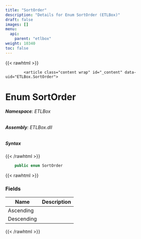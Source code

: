 ```yaml
---
title: "SortOrder"
description: "Details for Enum SortOrder (ETLBox)"
draft: false
images: []
menu:
  api:
    parent: "etlbox"
weight: 10340
toc: false
---
```


{{< rawhtml >}}

            <article class="content wrap" id="_content" data-uid="ETLBox.SortOrder">
  <h1 id="ETLBox_SortOrder" data-uid="ETLBox.SortOrder" class="text-break">Enum SortOrder</h1>
  <div class="markdown level0 summary"></div>
  <div class="markdown level0 conceptual"></div>
<h6><strong>Namespace</strong>: ETLBox</h6>
  <h6><strong>Assembly</strong>: ETLBox.dll</h6>
  <h5 id="ETLBox_SortOrder_syntax">Syntax</h5>
{{< /rawhtml >}}

```C#
    public enum SortOrder
```

{{< rawhtml >}}
  <h3 id="fields">Fields
</h3>
  <table class="table table-bordered table-condensed">
    <thead>
      <tr>
        <th>Name</th>
        <th>Description</th>
      </tr>
    <thead>
    </thead></thead><tbody>
      <tr>
        <td id="ETLBox_SortOrder_Ascending">Ascending</td>
        <td></td>
      </tr>
      <tr>
        <td id="ETLBox_SortOrder_Descending">Descending</td>
        <td></td>
      </tr>
    </tbody>
  </table>

{{< /rawhtml >}}
